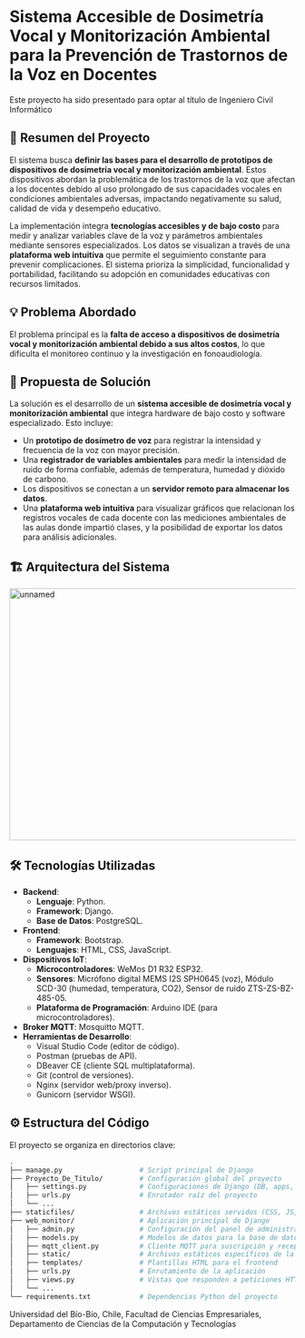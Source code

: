 # Sistema Accesible de Dosimetría Vocal y Monitorización Ambiental para la Prevención de Trastornos de la Voz en Docentes

Este proyecto ha sido presentado para optar al título de Ingeniero Civil Informático

## 📄 Resumen del Proyecto

El sistema busca **definir las bases para el desarrollo de prototipos de dispositivos de dosimetría vocal y monitorización ambiental**. Estos dispositivos abordan la problemática de los trastornos de la voz que afectan a los docentes debido al uso prolongado de sus capacidades vocales en condiciones ambientales adversas, impactando negativamente su salud, calidad de vida y desempeño educativo.

La implementación integra **tecnologías accesibles y de bajo costo** para medir y analizar variables clave de la voz y parámetros ambientales mediante sensores especializados. Los datos se visualizan a través de una **plataforma web intuitiva** que permite el seguimiento constante para prevenir complicaciones. El sistema prioriza la simplicidad, funcionalidad y portabilidad, facilitando su adopción en comunidades educativas con recursos limitados.

## 💡 Problema Abordado

El problema principal es la **falta de acceso a dispositivos de dosimetría vocal y monitorización ambiental debido a sus altos costos**, lo que dificulta el monitoreo continuo y la investigación en fonoaudiología.

## 🚀 Propuesta de Solución

La solución es el desarrollo de un **sistema accesible de dosimetría vocal y monitorización ambiental** que integra hardware de bajo costo y software especializado. Esto incluye:
*   Un **prototipo de dosímetro de voz** para registrar la intensidad y frecuencia de la voz con mayor precisión.
*   Una **registrador de variables ambientales** para medir la intensidad de ruido de forma confiable, además de temperatura, humedad y dióxido de carbono.
*   Los dispositivos se conectan a un **servidor remoto para almacenar los datos**.
*   Una **plataforma web intuitiva** para visualizar gráficos que relacionan los registros vocales de cada docente con las mediciones ambientales de las aulas donde impartió clases, y la posibilidad de exportar los datos para análisis adicionales.

## 🏗️ Arquitectura del Sistema

<img width="768" height="444" alt="unnamed" src="https://github.com/user-attachments/assets/73d2c949-9862-41c4-89bf-0a51239647f8" />
 
## 🛠️ Tecnologías Utilizadas

*   **Backend**:
    *   **Lenguaje**: Python.
    *   **Framework**: Django.
    *   **Base de Datos**: PostgreSQL.
*   **Frontend**:
    *   **Framework**: Bootstrap.
    *   **Lenguajes**: HTML, CSS, JavaScript.
*   **Dispositivos IoT**:
    *   **Microcontroladores**: WeMos D1 R32 ESP32.
    *   **Sensores**: Micrófono digital MEMS I2S SPH0645 (voz), Módulo SCD-30 (humedad, temperatura, CO2), Sensor de ruido ZTS-ZS-BZ-485-05.
    *   **Plataforma de Programación**: Arduino IDE (para microcontroladores).
*   **Broker MQTT**: Mosquitto MQTT.
*   **Herramientas de Desarrollo**:
    *   Visual Studio Code (editor de código).
    *   Postman (pruebas de API).
    *   DBeaver CE (cliente SQL multiplataforma).
    *   Git (control de versiones).
    *   Nginx (servidor web/proxy inverso).
    *   Gunicorn (servidor WSGI).

## ⚙️ Estructura del Código

El proyecto se organiza en directorios clave:

```bash
.
├── manage.py                   # Script principal de Django
├── Proyecto_De_Titulo/         # Configuración global del proyecto
│   ├── settings.py             # Configuraciones de Django (DB, apps, etc.)
│   ├── urls.py                 # Enrutador raíz del proyecto
│   └── ...
├── staticfiles/                # Archivos estáticos servidos (CSS, JS, imágenes)
├── web_monitor/                # Aplicación principal de Django
│   ├── admin.py                # Configuración del panel de administración
│   ├── models.py               # Modelos de datos para la base de datos
│   ├── mqtt_client.py          # Cliente MQTT para suscripción y recepción de datos
│   ├── static/                 # Archivos estáticos específicos de la app
│   ├── templates/              # Plantillas HTML para el frontend
│   ├── urls.py                 # Enrutamiento de la aplicación
│   ├── views.py                # Vistas que responden a peticiones HTTP
│   └── ...
└── requirements.txt            # Dependencias Python del proyecto
```




Universidad del Bío-Bío, Chile, Facultad de Ciencias Empresariales, Departamento de Ciencias de la Computación y Tecnologías
